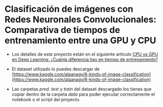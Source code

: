 # Clasificación de imágenes con Redes Neuronales Convolucionales: Comparativa de tiempos de entrenamiento entre una GPU y CPU

* Los detalles de este proyecto están en el siguiente artículo [CPU vs GPU en Deep Learning: ¿Cuánta diferencia hay en tiempo de entrenamiento?](https://jarroba.com/cpu-vs-gpu-en-deep-learning-cuanta-diferencia-hay-en-tiempo-de-entrenamiento/)
  

* El dataset utilizado lo puedes descargar de [https://www.kaggle.com/alaanagy/8-kinds-of-image-classification](https://www.kaggle.com/alaanagy/8-kinds-of-image-classification)


* Las carpetas *pred*. *test* y *train* del dataset descargado los tienes que copiar dentro de la carpeta *data* para poder ejecutar correctamente el notebook o el script del proyecto.

